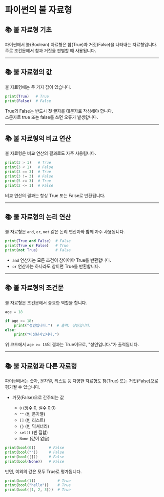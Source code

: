 
# 파이썬의 불 자료형

## 📚 불 자료형 기초

파이썬에서 불(Boolean) 자료형은 참(True)과 거짓(False)을 나타내는 자료형입니다.  
주로 조건문에서 참과 거짓을 판별할 때 사용됩니다.

---

## 📚 불 자료형의 값

불 자료형에는 두 가지 값이 있습니다.

```python
print(True)   # True
print(False)  # False
```

True와 False는 반드시 첫 글자를 대문자로 작성해야 합니다.  
소문자로 true 또는 false를 쓰면 오류가 발생합니다.

---

## 📚 불 자료형의 비교 연산

불 자료형은 비교 연산의 결과로도 자주 사용됩니다.

```python
print(3 > 1)   # True
print(3 < 1)   # False
print(3 == 3)  # True
print(3 != 3)  # False
print(5 >= 3)  # True
print(2 <= 1)  # False
```

비교 연산의 결과는 항상 True 또는 False로 반환됩니다.

---

## 📚 불 자료형의 논리 연산

불 자료형은 `and`, `or`, `not` 같은 논리 연산자와 함께 자주 사용됩니다.

```python
print(True and False)  # False
print(True or False)   # True
print(not True)        # False
```

- `and` 연산자는 모든 조건이 참이어야 True를 반환합니다.  
- `or` 연산자는 하나라도 참이면 True를 반환합니다.

---

## 📚 불 자료형의 조건문

불 자료형은 조건문에서 중요한 역할을 합니다.

```python
age = 18

if age >= 18:
    print("성인입니다.")  # 출력: 성인입니다.
else:
    print("미성년자입니다.")
```

위 코드에서 `age >= 18`의 결과는 True이므로, "성인입니다."가 출력됩니다.

---

## 📚 불 자료형과 다른 자료형

파이썬에서는 숫자, 문자열, 리스트 등 다양한 자료형도 참(True) 또는 거짓(False)으로 평가될 수 있습니다.

- 거짓(False)으로 간주되는 값

  - `0` (정수 0, 실수 0.0)  
  - `""` (빈 문자열)  
  - `[]` (빈 리스트)  
  - `{}` (빈 딕셔너리)  
  - `set()` (빈 집합)  
  - `None` (값이 없음)  

```python
print(bool(0))      # False
print(bool(""))     # False
print(bool([]))     # False
print(bool(None))   # False
```

반면, 이외의 값은 모두 True로 평가됩니다.

```python
print(bool(1))          # True
print(bool("hello"))    # True
print(bool([1, 2, 3]))  # True
```
